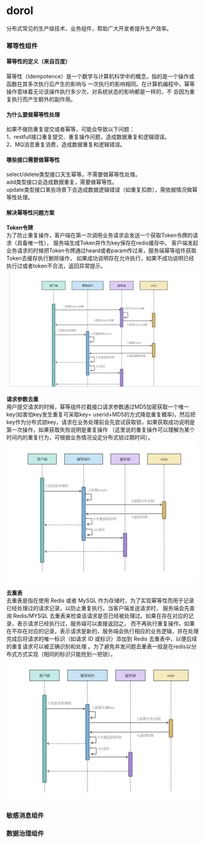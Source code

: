 # dorol
分布式常见的生产级技术、业务组件，帮助广大开发者提升生产效率。
### 幂等性组件  
#### 幂等性的定义（来自百度）
幂等性（Idempotence）‌是一个数学与计算机科学中的概念，指的是一个操作或函数在其多次执行后产生的影响与
一次执行的影响相同。在计算机编程中，幂等操作意味着无论该操作执行多少次，对系统状态的影响都是一样的，不
会因为重复执行而产生额外的副作用。‌  

#### 为什么要做幂等性处理
如果不做防重复提交或者幂等，可能会导致以下问题：  
1、restfull接口重复提交、重复操作问题，造成数据重复和逻辑错误。  
2、MQ消息重复消费，造成数据重复和逻辑错误。

#### 哪些接口需要做幂等性
select/delete类型接口天生幂等，不需要做幂等性处理。  
add类型接口会造成数据重复，需要做幂等性。  
update类型接口某些场景下会造成数据逻辑错误（如重复扣款），需依据情况做幂等性处理。  

#### 解决幂等性问题方案
**Token令牌**  
为了防止重复操作，客户端在第一次调用业务请求会发送一个获取Token令牌的请求（具备唯一性）， 服务端生成Token并作为key保存在redis缓存中。
客户端发起业务请求的时候把Token令牌通过heard或者param传过来，服务端幂等组件获取Token去缓存执行删除操作，
如果成功说明存在允许执行，如果不成功说明已经执行过或者token不合法，返回异常提示。
![](doc/idempotent-token.png)

**请求参数去重**  
用户提交请求的时候，幂等组件拦截接口请求参数通过MD5加密获取一个唯一key(如害怕key发生重复可采取key=
userid+MD5的方式降低重复概率)，然后把key作为分布式锁key，请求在业务处理前会先尝试获取锁，如果获取成功说明是第一次操作，如果获取失败说明是重复操作
（这里说的重复操作可以理解为某个时间内的重复行为，可根据业务情况设定分布式锁过期时间）。  
![](doc/idempotent-param.png)

**去重表**  
去重表是指在使用 Redis 或者 MySQL 作为存储时，为了实现幂等性而用于记录已经处理过的请求记录，以防止重复执行。当客户端发送请求时，
服务端会先查询 Redis/MYSQL 去重表来检查该请求是否已经被处理过。如果在存在对应的记录，表示请求已经执行过，服务端可以直接返回之，
而不再执行重复操作。如果在不存在对应的记录，表示请求是新的，服务端会执行相应的业务逻辑，并在处理完成后将请求的唯一标识（如请求 ID 
或标识）添加到 Redis 去重表中，以便后续的重复请求可以被正确识别和处理
。为了避免并发问题去重表一般是在redis以分布式方式实现（相同的标识只能抢到一把锁）。  
![](doc/idempotent-exp.png)

### 敏感消息组件
### 数据治理组件